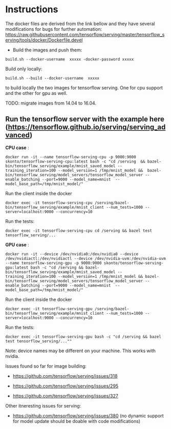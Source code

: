 # Instructions

The docker files are derived from the link bellow and they have several modifications for bugs for further automation: https://raw.githubusercontent.com/tensorflow/serving/master/tensorflow_serving/tools/docker/Dockerfile.devel

- Build the images and push them:

`build.sh --docker-username  xxxxx -docker-password xxxxx`

 Build only locally:

`build.sh --build --docker-username  xxxxx`

to build locally the two images for tensorflow serving. One for cpu support and the other
for gpu as well.

TODO: migrate images from 14.04 to 16.04.

## Run the tensorflow server with the example here (https://tensorflow.github.io/serving/serving_advanced)


**CPU case** :

`docker run -it --name tensorflow-serving-cpu -p 9000:9000 skonto/tensorflow-serving-cpu:latest bash -c "cd /serving  && bazel-bin/tensorflow_serving/example/mnist_saved_model --training_iteration=100 --model_version=1 /tmp/mnist_model &&  bazel-bin/tensorflow_serving/model_servers/tensorflow_model_server --enable_batching --port=9000 --model_name=mnist  --model_base_path=/tmp/mnist_model/"`

Run the client inside the docker

`docker exec -it tensorflow-serving-cpu /serving/bazel-bin/tensorflow_serving/example/mnist_client --num_tests=1000 --server=localhost:9000 --concurrency=10`

Run the tests:

`docker exec -it tensorflow-serving-cpu cd /serving && bazel test tensorflow_serving/...`


**GPU case** :

`docker run -it --device /dev/nvidia0:/dev/nvidia0 --device /dev/nvidiactl:/dev/nvidiactl --device /dev/nvidia-uvm:/dev/nvidia-uvm  --name tensorflow-serving-gpu -p 9000:9000 skonto/tensorflow-serving-gpu:latest bash -c "cd /serving && bazel-bin/tensorflow_serving/example/mnist_saved_model --training_iteration=100 --model_version=1 /tmp/mnist_model && bazel-bin/tensorflow_serving/model_servers/tensorflow_model_server --enable_batching --port=9000 --model_name=mnist  --model_base_path=/tmp/mnist_model/"`


Run the client inside the docker

`docker exec -it tensorflow-serving-gpu /serving/bazel-bin/tensorflow_serving/example/mnist_client --num_tests=1000 --server=localhost:9000 --concurrency=10`

Run the tests:

`docker exec -it tensorflow-serving-gpu bash -c "cd /serving && bazel test tensorflow_serving/...""`

Note: device names may be different on your machine. This works with nvidia.


Issues found so far for image building:

- https://github.com/tensorflow/serving/issues/318

- https://github.com/tensorflow/serving/issues/295

- https://github.com/tensorflow/serving/issues/327

Other itneresting issues for serving:

- https://github.com/tensorflow/serving/issues/380
(no dynamic support for model update should be doable with code modifications)

